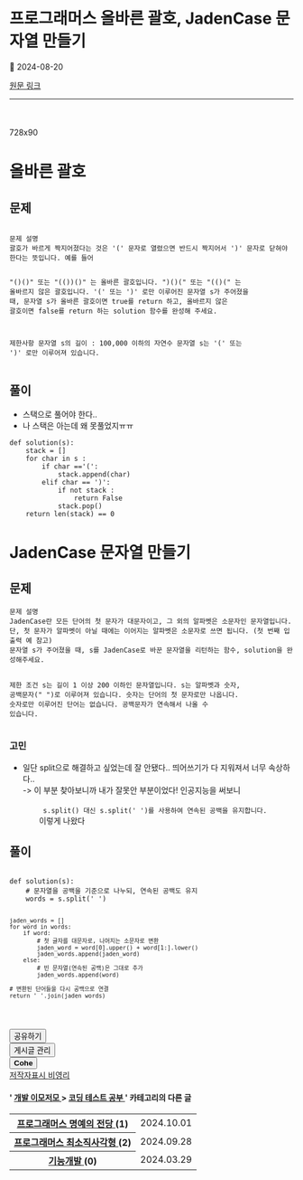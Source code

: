 # 프로그래머스 올바른 괄호, JadenCase 문자열 만들기

📅 2024-08-20

[원문 링크](https://code-chy.tistory.com/145)

---

<div class="area_view" id="article-view">
 <script async="" crossorigin="anonymous" onerror="changeAdsenseToAdfit()" src="https://pagead2.googlesyndication.com/pagead/js/adsbygoogle.js?client=ca-pub-9527582522912841">
 </script>
 <!-- inventory -->
 <ins class="adsbygoogle" data-ad-adfit-unit="DAN-nRFiQiN4avFYIKbk" data-ad-client="ca-pub-9527582522912841" data-ad-format="auto" data-ad-slot="3825649038" data-ad-type="inventory" data-full-width-responsive="true" style="margin:50px 0; display:block">
 </ins>
 <script id="adsense_script">
  (adsbygoogle = window.adsbygoogle || []).push({});
 </script>
 <script>
  if(window.ObserveAdsenseUnfilledState !== undefined){ ObserveAdsenseUnfilledState(); }
 </script>
 <!-- System - START -->
 <div class="revenue_unit_wrap">
  <div class="revenue_unit_item adfit">
   <div class="revenue_unit_info">
    728x90
   </div>
   <ins class="kakao_ad_area" data-ad-height="90px" data-ad-unit="DAN-nP21vcNIK4cPjSVz" data-ad-width="728px" style="display: none;">
   </ins>
   <script async="async" src="//t1.daumcdn.net/kas/static/ba.min.js" type="text/javascript">
   </script>
  </div>
 </div>
 <!-- System - END -->
 <div class="contents_style">
  <h1>
   올바른 괄호
  </h1>
  <h2 data-ke-size="size26">
   문제
  </h2>
  <pre class="kotlin"><code>
문제 설명
괄호가 바르게 짝지어졌다는 것은 '(' 문자로 열렸으면 반드시 짝지어서 ')' 문자로 닫혀야 한다는 뜻입니다. 예를 들어

"()()" 또는 "(())()" 는 올바른 괄호입니다.
")()(" 또는 "(()(" 는 올바르지 않은 괄호입니다.
'(' 또는 ')' 로만 이루어진 문자열 s가 주어졌을 때, 문자열 s가 올바른 괄호이면 true를 return 하고, 올바르지 않은 괄호이면 false를 return 하는 solution 함수를 완성해 주세요.

제한사항
문자열 s의 길이 : 100,000 이하의 자연수
문자열 s는 '(' 또는 ')' 로만 이루어져 있습니다.
</code></pre>
  <h2 data-ke-size="size26">
   풀이
  </h2>
  <ul data-ke-list-type="disc" style="list-style-type: disc;">
   <li>
    스택으로 풀어야 한다..
   </li>
   <li>
    나 스택은 아는데 왜 못풀었지ㅠㅠ
   </li>
  </ul>
  <pre class="gradle"><code>def solution(s):
    stack = []
    for char in s : 
        if char =='(':
            stack.append(char)
        elif char == ')':
            if not stack : 
                return False
            stack.pop()
    return len(stack) == 0</code></pre>
  <h1>
   JadenCase 문자열 만들기
  </h1>
  <h2 data-ke-size="size26">
   문제
  </h2>
  <pre class="erlang"><code>문제 설명
JadenCase란 모든 단어의 첫 문자가 대문자이고, 그 외의 알파벳은 소문자인 문자열입니다. 단, 첫 문자가 알파벳이 아닐 때에는 이어지는 알파벳은 소문자로 쓰면 됩니다. (첫 번째 입출력 예 참고)
문자열 s가 주어졌을 때, s를 JadenCase로 바꾼 문자열을 리턴하는 함수, solution을 완성해주세요.

제한 조건
s는 길이 1 이상 200 이하인 문자열입니다.
s는 알파벳과 숫자, 공백문자(" ")로 이루어져 있습니다.
숫자는 단어의 첫 문자로만 나옵니다.
숫자로만 이루어진 단어는 없습니다.
공백문자가 연속해서 나올 수 있습니다.</code></pre>
  <h3 data-ke-size="size23">
   고민
  </h3>
  <ul data-ke-list-type="disc" style="list-style-type: disc;">
   <li>
    일단 split으로 해결하고 싶었는데 잘 안됐다.. 띄어쓰기가 다 지워져서 너무 속상하다..
    <br/>
    -&gt; 이 부분 찾아보니까 내가 잘못안 부분이었다! 인공지능을 써보니
    <br/>
    <code>
     s.split() 대신 s.split(' ')를 사용하여 연속된 공백을 유지합니다.
    </code>
    이렇게 나왔다
   </li>
  </ul>
  <h2 data-ke-size="size26">
   풀이
  </h2>
  <pre class="livecodeserver"><code>
def solution(s):
    # 문자열을 공백을 기준으로 나누되, 연속된 공백도 유지
    words = s.split(' ')

    jaden_words = []
    for word in words:
        if word:
            # 첫 글자를 대문자로, 나머지는 소문자로 변환
            jaden_word = word[0].upper() + word[1:].lower()
            jaden_words.append(jaden_word)
        else:
            # 빈 문자열(연속된 공백)은 그대로 추가
            jaden_words.append(word)

    # 변환된 단어들을 다시 공백으로 연결
    return ' '.join(jaden_words)

</code></pre>
 </div>
 <!-- System - START -->
 <!-- System - END -->
 <div class="container_postbtn #post_button_group">
  <div class="postbtn_like">
   <script>
    window.ReactionButtonType = 'reaction';
window.ReactionApiUrl = '//code-chy.tistory.com/reaction';
window.ReactionReqBody = {
    entryId: 145
}
   </script>
   <div class="wrap_btn" data-tistory-react-app="Reaction" id="reaction-145">
   </div>
   <div class="wrap_btn wrap_btn_share">
    <button aria-expanded="false" class="btn_post sns_btn btn_share" data-blog-title="Cohe" data-description="올바른 괄호문제문제 설명괄호가 바르게 짝지어졌다는 것은 '(' 문자로 열렸으면 반드시 짝지어서 ')' 문자로 닫혀야 한다는 뜻입니다. 예를 들어&quot;()()&quot; 또는 &quot;(())()&quot; 는 올바른 괄호입니다.&quot;)()(&quot; 또는 &quot;(()(&quot; 는 올바르지 않은 괄호입니다.'(' 또는 ')' 로만 이루어진 문자열 s가 주어졌을 때, 문자열 s가 올바른 괄호이면 true를 return 하고, 올바르지 않은 괄호이면 false를 return 하는 solution 함수를 완성해 주세요.제한사항문자열 s의 길이 : 100,000 이하의 자연수문자열 s는 '(' 또는 ')' 로만 이루어져 있습니다.풀이스택으로 풀어야 한다..나 스택은 아는데 왜 못풀었지ㅠㅠdef solution(s):    stack = []    for cha.." data-pc-url="https://code-chy.tistory.com/145" data-profile-image="https://tistory1.daumcdn.net/tistory/5646409/attach/8bf562b73e38446a9f0bb065fc30f867" data-profile-name="코헤0121" data-relative-pc-url="/145" data-thumbnail-url="https://t1.daumcdn.net/tistory_admin/static/images/openGraph/opengraph.png" data-title="프로그래머스 올바른 괄호, JadenCase 문자열 만들기" type="button">
     <span class="ico_postbtn ico_share">
      공유하기
     </span>
    </button>
    <div class="layer_post" id="tistorySnsLayer">
    </div>
   </div>
   <div class="wrap_btn wrap_btn_etc" data-category-visibility="public" data-entry-id="145" data-entry-visibility="public">
    <button aria-expanded="false" class="btn_post btn_etc2" type="button">
     <span class="ico_postbtn ico_etc">
      게시글 관리
     </span>
    </button>
    <div class="layer_post" id="tistoryEtcLayer">
    </div>
   </div>
  </div>
  <button class="btn_menu_toolbar btn_subscription #subscribe" data-blog-id="5646409" data-device="web_pc" data-tiara-action-name="구독 버튼_클릭" data-url="https://code-chy.tistory.com/145" type="button">
   <em class="txt_state">
   </em>
   <strong class="txt_tool_id">
    Cohe
   </strong>
   <span class="img_common_tistory ico_check_type1">
   </span>
  </button>
  <div class="postbtn_ccl" data-ccl-derive="1" data-ccl-type="6">
   <a class="link_ccl" href="https://creativecommons.org/licenses/by-nc/4.0/deed.ko" rel="license" target="_blank">
    <span class="bundle_ccl">
     <span class="ico_postbtn ico_ccl1">
      저작자표시
     </span>
     <span class="ico_postbtn ico_ccl2">
      비영리
     </span>
    </span>
   </a>
  </div>
  <!--
            <rdf:RDF xmlns="https://web.resource.org/cc/" xmlns:dc="https://purl.org/dc/elements/1.1/" xmlns:rdf="https://www.w3.org/1999/02/22-rdf-syntax-ns#">
                <Work rdf:about="">
                    <license rdf:resource="https://creativecommons.org/licenses/by-nc/4.0/deed.ko" />
                </Work>
                <License rdf:about="https://creativecommons.org/licenses/by-nc/4.0/deed.ko">
                    <permits rdf:resource="https://web.resource.org/cc/Reproduction"/>
                    <permits rdf:resource="https://web.resource.org/cc/Distribution"/>
                    <requires rdf:resource="https://web.resource.org/cc/Notice"/>
                    <requires rdf:resource="https://web.resource.org/cc/Attribution"/>
                    <permits rdf:resource="https://web.resource.org/cc/DerivativeWorks"/>
<prohibits rdf:resource="https://web.resource.org/cc/CommercialUse"/>

                </License>
            </rdf:RDF>
            -->
  <div data-tistory-react-app="SupportButton">
  </div>
 </div>
 <!-- PostListinCategory - START -->
 <div class="another_category another_category_color_gray">
  <h4>
   '
   <a href="/category/%EA%B0%9C%EB%B0%9C%20%EC%9D%B4%EB%AA%A8%EC%A0%80%EB%AA%A8">
    개발 이모저모
   </a>
   &gt;
   <a href="/category/%EA%B0%9C%EB%B0%9C%20%EC%9D%B4%EB%AA%A8%EC%A0%80%EB%AA%A8/%EC%BD%94%EB%94%A9%20%ED%85%8C%EC%8A%A4%ED%8A%B8%20%EA%B3%B5%EB%B6%80">
    코딩 테스트 공부
   </a>
   ' 카테고리의 다른 글
  </h4>
  <table>
   <tr>
    <th>
     <a href="/168">
      프로그래머스 명예의 전당
     </a>
     <span>
      (1)
     </span>
    </th>
    <td>
     2024.10.01
    </td>
   </tr>
   <tr>
    <th>
     <a href="/164">
      프로그래머스 최소직사각형
     </a>
     <span>
      (2)
     </span>
    </th>
    <td>
     2024.09.28
    </td>
   </tr>
   <tr>
    <th>
     <a href="/88">
      기능개발
     </a>
     <span>
      (0)
     </span>
    </th>
    <td>
     2024.03.29
    </td>
   </tr>
  </table>
 </div>
 <!-- PostListinCategory - END -->
</div>
